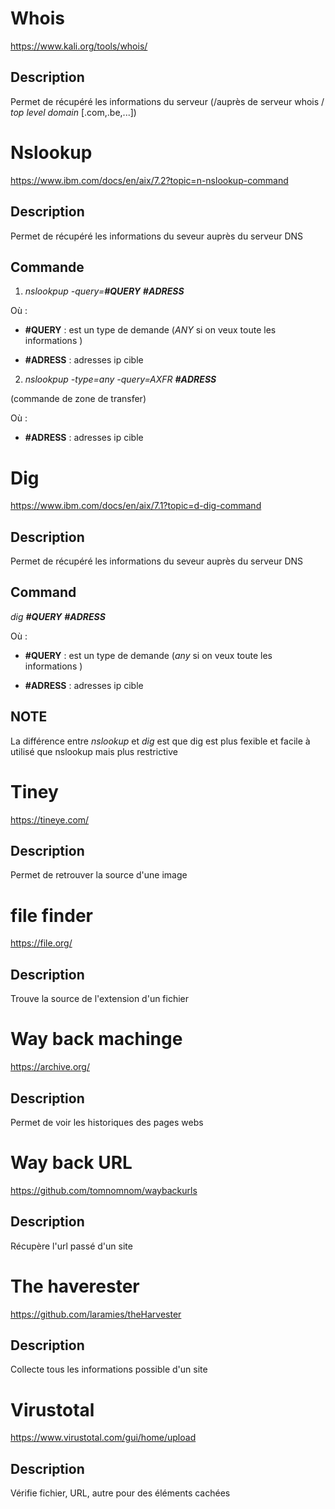 # Whois

https://www.kali.org/tools/whois/

## Description

Permet de récupéré les informations du serveur  (/auprès de serveur whois / *top level domain* [.com,.be,...])

# Nslookup 

https://www.ibm.com/docs/en/aix/7.2?topic=n-nslookup-command

## Description 

Permet de récupéré les informations du seveur auprès du serveur DNS 

## Commande 

1) *nslookpup -query=**#QUERY** **#ADRESS***

Où :

- **#QUERY** : est un type de demande (*ANY* si on veux toute les informations )

- **#ADRESS** : adresses ip cible 

2) *nslookpup -type=any -query=AXFR **#ADRESS***

(commande de zone de transfer)

Où :

- **#ADRESS** : adresses ip cible 

# Dig 

https://www.ibm.com/docs/en/aix/7.1?topic=d-dig-command

## Description 

Permet de récupéré les informations du seveur auprès du serveur DNS 

## Command 

*dig **#QUERY** **#ADRESS***

Où :

- **#QUERY** : est un type de demande (*any* si on veux toute les informations )

- **#ADRESS** : adresses ip cible 

## NOTE 

La différence entre *nslookup* et *dig* est que dig est plus fexible et facile à utilisé que nslookup mais plus restrictive

# Tiney

https://tineye.com/

## Description 

Permet de retrouver la source d'une image 

# file finder

https://file.org/

## Description 

Trouve la source de l'extension d'un fichier 

# Way back machinge 

https://archive.org/

## Description

Permet de voir les historiques des pages webs

# Way back URL

https://github.com/tomnomnom/waybackurls

## Description

Récupère l'url passé d'un site

# The haverester

https://github.com/laramies/theHarvester

## Description

Collecte tous les informations possible d'un site

# Virustotal

https://www.virustotal.com/gui/home/upload

## Description 

Vérifie fichier, URL, autre pour des éléments cachées

